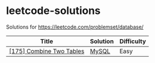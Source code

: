 leetcode-solutions
===================

Solutions for https://leetcode.com/problemset/database/

| Title | Solution | Difficulty |
| ----- | -------- | ---------- |
| [[175] Combine Two Tables](https://leetcode.com/problems/combine-two-tables/) | [MySQL](./175.CombineTwoTables/solution.sql) | Easy

